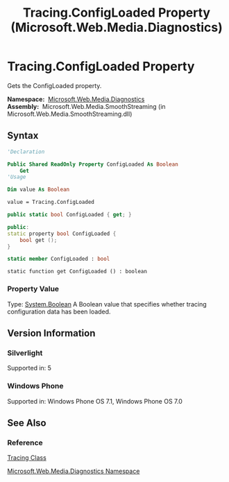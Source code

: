 ﻿---
title: Tracing.ConfigLoaded Property (Microsoft.Web.Media.Diagnostics)
TOCTitle: ConfigLoaded Property
ms:assetid: P:Microsoft.Web.Media.Diagnostics.Tracing.ConfigLoaded
ms:mtpsurl: https://msdn.microsoft.com/en-us/library/microsoft.web.media.diagnostics.tracing.configloaded(v=VS.95)
ms:contentKeyID: 46307737
ms.date: 05/31/2012
mtps_version: v=VS.95
f1_keywords:
- Microsoft.Web.Media.Diagnostics.Tracing.ConfigLoaded
- Microsoft.Web.Media.Diagnostics.Tracing.get_ConfigLoaded
dev_langs:
- csharp
- jscript
- vb
- FSharp
- cpp
api_location:
- Microsoft.Web.Media.SmoothStreaming.dll
api_name:
- Microsoft.Web.Media.Diagnostics.Tracing.ConfigLoaded
- Microsoft.Web.Media.Diagnostics.Tracing.get_ConfigLoaded
api_type:
- Managed
topic_type:
- apiref
- kbSyntax
product_family_name: VS
ROBOTS: INDEX,FOLLOW
---

# Tracing.ConfigLoaded Property

Gets the ConfigLoaded property.

**Namespace:**  [Microsoft.Web.Media.Diagnostics](microsoft-web-media-diagnostics-namespace_1.md)  
**Assembly:**  Microsoft.Web.Media.SmoothStreaming (in Microsoft.Web.Media.SmoothStreaming.dll)

## Syntax

```vb
'Declaration

Public Shared ReadOnly Property ConfigLoaded As Boolean
    Get
'Usage

Dim value As Boolean

value = Tracing.ConfigLoaded
```

```csharp
public static bool ConfigLoaded { get; }
```

```cpp
public:
static property bool ConfigLoaded {
    bool get ();
}
```

``` fsharp
static member ConfigLoaded : bool
```

```jscript
static function get ConfigLoaded () : boolean
```

### Property Value

Type: [System.Boolean](https://msdn.microsoft.com/library/a28wyd50\(v=vs.95\))  
A Boolean value that specifies whether tracing configuration data has been loaded.

## Version Information

### Silverlight

Supported in: 5  

### Windows Phone

Supported in: Windows Phone OS 7.1, Windows Phone OS 7.0  

## See Also

### Reference

[Tracing Class](tracing-class-microsoft-web-media-diagnostics_1.md)

[Microsoft.Web.Media.Diagnostics Namespace](microsoft-web-media-diagnostics-namespace_1.md)


